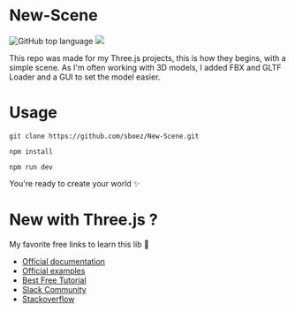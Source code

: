 # New-Scene

![GitHub top language](https://img.shields.io/github/languages/top/sboez/New-Scene) <img src="https://img.shields.io/badge/three.js-r126-orange">

This repo was made for my Three.js projects, this is how they begins, with a simple scene.
As I'm often working with 3D models, I added FBX and GLTF Loader and a GUI to set the model easier.

# Usage

```shell
git clone https://github.com/sboez/New-Scene.git
```

```shell
npm install
```

```shell
npm run dev
```

You're ready to create your world :sparkles:

# New with Three.js ?

My favorite free links to learn this lib :purple_heart:

-   [Official documentation](https://threejs.org/docs/#manual/en/introduction/Creating-a-scene)
-   [Official examples](https://threejs.org/examples/)
-   [Best Free Tutorial](https://threejsfundamentals.org/)
-   [Slack Community](https://threejs-slack.herokuapp.com/)
-   [Stackoverflow](https://stackoverflow.com/questions/tagged/three.js)
